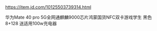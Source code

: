 https://item.jd.com/10125503739314.html

华为Mate 40 pro 5G全网通麒麟9000芯片鸿蒙国货NFC双卡游戏学生 黑色 8+128 送适用100w充电器